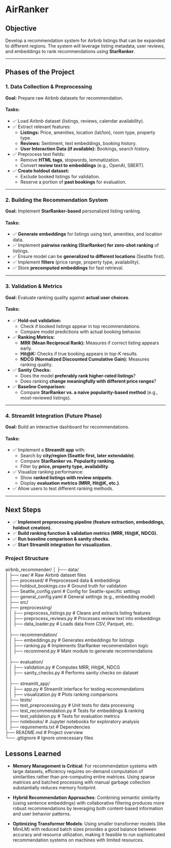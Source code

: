 # AirRanker

## **Objective**
Develop a recommendation system for Airbnb listings that can be expanded to different regions. The system will leverage listing metadata, user reviews, and embeddings to rank recommendations using **StarRanker**.

---

## **Phases of the Project**

### **1. Data Collection & Preprocessing**
**Goal:** Prepare raw Airbnb datasets for recommendation.  
#### **Tasks:**
- ✅ Load Airbnb dataset (listings, reviews, calendar availability).
- ✅ Extract relevant features:
  - **Listings:** Price, amenities, location (lat/lon), room type, property type.
  - **Reviews:** Sentiment, text embeddings, booking history.
  - **User Interaction Data (if available):** Bookings, search history.
- ✅ Preprocess text fields:
  - Remove **HTML tags**, stopwords, lemmatization.
  - Convert **review text to embeddings** (e.g., OpenAI, SBERT).
- ✅ **Create holdout dataset:**
  - Exclude booked listings for validation.
  - Reserve a portion of **past bookings** for evaluation.

---

### **2. Building the Recommendation System**
**Goal:** Implement **StarRanker-based** personalized listing ranking.  
#### **Tasks:**
- ✅ **Generate embeddings** for listings using text, amenities, and location data.
- ✅ Implement **pairwise ranking (StarRanker) for zero-shot ranking** of listings.
- ✅ Ensure model can be **generalized to different locations** (Seattle first).
- ✅ Implement **filters** (price range, property type, availability).
- ✅ Store **precomputed embeddings** for fast retrieval.

---

### **3. Validation & Metrics**
**Goal:** Evaluate ranking quality against **actual user choices**.  
#### **Tasks:**
- ✅ **Hold-out validation:**
  - Check if booked listings appear in top recommendations.
  - Compare model predictions with actual booking behavior.
- ✅ **Ranking Metrics:**
  - **MRR (Mean Reciprocal Rank):** Measures if correct listing appears early.
  - **Hit@K:** Checks if true booking appears in top-K results.
  - **NDCG (Normalized Discounted Cumulative Gain):** Measures ranking quality.
- ✅ **Sanity Checks:**
  - Does the model **preferably rank higher-rated listings**?
  - Does ranking **change meaningfully with different price ranges**?
- ✅ **Baseline Comparison:**
  - Compare **StarRanker vs. a naive popularity-based method** (e.g., most-reviewed listings).

---

### **4. Streamlit Integration (Future Phase)**
**Goal:** Build an interactive dashboard for recommendations.  
#### **Tasks:**
- ✅ Implement a **Streamlit app** with:
  - Search by **city/region (Seattle first, later extendable)**.
  - Compare **StarRanker vs. Popularity ranking**.
  - Filter by **price, property type, availability**.
- ✅ Visualize ranking performance:
  - Show **ranked listings with review snippets**.
  - Display **evaluation metrics (MRR, Hit@K, etc.)**.
- ✅ Allow users to test different ranking methods.

---

## **Next Steps**
- ✅ **Implement preprocessing pipeline (feature extraction, embeddings, holdout creation).**
- ✅ **Build ranking function & validation metrics (MRR, Hit@K, NDCG).**
- ✅ **Run baseline comparison & sanity checks.**
- ✅ **Start Streamlit integration for visualization.**


### Project Structure

airbnb_recommender/
│
├── data/  
│   ├── raw/                      # Raw Airbnb dataset files  
│   ├── processed/                 # Preprocessed data & embeddings  
│   ├── holdout_bookings.csv       # Ground truth for validation  
│   ├── Seattle_config.yaml        # Config for Seattle-specific settings  
│   ├── general_config.yaml        # General settings (e.g., embedding model)  
│
├── src/  
│   ├── preprocessing/  
│   │   ├── preprocess_listings.py  # Cleans and extracts listing features  
│   │   ├── preprocess_reviews.py   # Processes review text into embeddings  
│   │   ├── data_loader.py          # Loads data from CSV, Parquet, etc.  
│   │  
│   ├── recommendation/  
│   │   ├── embeddings.py           # Generates embeddings for listings  
│   │   ├── ranking.py              # Implements StarRanker recommendation logic  
│   │   ├── recommend.py            # Main module to generate recommendations  
│   │  
│   ├── evaluation/  
│   │   ├── validation.py           # Computes MRR, Hit@K, NDCG  
│   │   ├── sanity_checks.py        # Performs sanity checks on dataset  
│   │  
│   ├── streamlit_app/  
│   │   ├── app.py                  # Streamlit interface for testing recommendations  
│   │   ├── visualization.py         # Plots ranking comparisons  
│
├── tests/  
│   ├── test_preprocessing.py       # Unit tests for data processing  
│   ├── test_recommendation.py      # Tests for embeddings & ranking  
│   ├── test_validation.py          # Tests for evaluation metrics  
│
├── notebooks/                      # Jupyter notebooks for exploratory analysis  
│
├── requirements.txt                 # Dependencies  
├── README.md                        # Project overview  
└── .gitignore                        # Ignore unnecessary files  


## Lessons Learned

- **Memory Management is Critical**: For recommendation systems with large datasets, efficiency requires on-demand computation of similarities rather than pre-computing entire matrices. Using sparse matrices and batched processing with manual garbage collection substantially reduces memory footprint.

- **Hybrid Recommendation Approaches**: Combining semantic similarity (using sentence embeddings) with collaborative filtering produces more robust recommendations by leveraging both content-based information and user behavior patterns.

- **Optimizing Transformer Models**: Using smaller transformer models (like MiniLM) with reduced batch sizes provides a good balance between accuracy and resource utilization, making it feasible to run sophisticated recommendation systems on machines with limited resources.